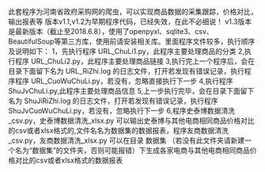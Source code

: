此套程序为河南省政府采购网的爬虫，可以实现商品数据的采集跟踪，价格对比，输出报表等
版本v1.1,v1.2为早期程序代码，已经失效，在此不必细说！
v1.3版本是最新版本（截止至2018.6.8），使用了openpyxl、sqlite3、csv、BeautifulSoup等第三方库，使用前请安装相关库。里面程序文件较多，执行顺序及说明如下：
1，先执行程序 URL_ChuLi1.py，此程序主要处理商品的分类
2,执行程序 URL_ChuLi2.py，此程序主要处理商品链接
3,执行完上一个程序后，会在目录下面留下名为 URL_RiZhi.log 的日志文件，打开若发现有错误记录，执行程序程序 URL_CuoWuChuLi.py，若没有，忽略直接执行下一步
4,执行程序 ShuJvChuLi.py,此程序主要处理商品信息
5,上一步执行完毕，会在目录下面留下名为 ShuJiRiZhi.log 的日志文件，打开若发现有错误记录，执行程序 ShuJvCuoWuChuLi.py，若没有，忽略执行下一步
6,程序史泰博数据清洗_csv.py，史泰博数据清洗_xlsx.py 可以输出史泰博与其他电商相同商品价格对比的csv或者xlsx格式的,文件名名为数据集的数据报表，程序友商数据清洗_csv.py，友商数据清洗_xlsx.py 可以在目录 数据集 （若没有此文件夹请新建一个名为“数据集”的文件夹，否则可能报错）下生成各家电商与其他电商相同商品价格对比的csv或者xlsx格式的数据报表